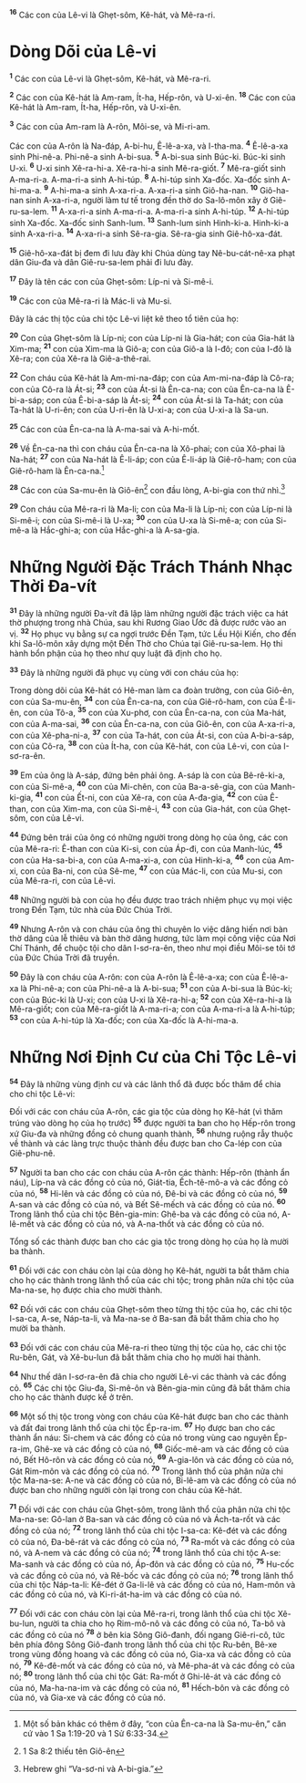 <sup><b>16</b></sup> Các con của Lê-vi là Ghẹt-sôm, Kê-hát, và Mê-ra-ri. 
# Dòng Dõi của Lê-vi
<sup><b>1</b></sup> Các con của Lê-vi là Ghẹt-sôm, Kê-hát, và Mê-ra-ri.

<sup><b>2</b></sup> Các con của Kê-hát là Am-ram, Ít-ha, Hếp-rôn, và U-xi-ên. <sup><b>18</b></sup> Các con của Kê-hát là Am-ram, Ít-ha, Hếp-rôn, và U-xi-ên.

<sup><b>3</b></sup> Các con của Am-ram là A-rôn, Môi-se, và Mi-ri-am.

Các con của A-rôn là Na-đáp, A-bi-hu, Ê-lê-a-xa, và I-tha-ma. <sup><b>4</b></sup> Ê-lê-a-xa sinh Phi-nê-a. Phi-nê-a sinh A-bi-sua. <sup><b>5</b></sup> A-bi-sua sinh Búc-ki. Búc-ki sinh U-xi. <sup><b>6</b></sup> U-xi sinh Xê-ra-hi-a. Xê-ra-hi-a sinh Mê-ra-giốt. <sup><b>7</b></sup> Mê-ra-giốt sinh A-ma-ri-a. A-ma-ri-a sinh A-hi-túp. <sup><b>8</b></sup> A-hi-túp sinh Xa-đốc. Xa-đốc sinh A-hi-ma-a. <sup><b>9</b></sup> A-hi-ma-a sinh A-xa-ri-a. A-xa-ri-a sinh Giô-ha-nan. <sup><b>10</b></sup> Giô-ha-nan sinh A-xa-ri-a, người làm tư tế trong đền thờ do Sa-lô-môn xây ở Giê-ru-sa-lem. <sup><b>11</b></sup> A-xa-ri-a sinh A-ma-ri-a. A-ma-ri-a sinh A-hi-túp. <sup><b>12</b></sup> A-hi-túp sinh Xa-đốc. Xa-đốc sinh Sanh-lum. <sup><b>13</b></sup> Sanh-lum sinh Hinh-ki-a. Hinh-ki-a sinh A-xa-ri-a. <sup><b>14</b></sup> A-xa-ri-a sinh Sê-ra-gia. Sê-ra-gia sinh Giê-hô-xa-đát.

<sup><b>15</b></sup> Giê-hô-xa-đát bị đem đi lưu đày khi Chúa dùng tay Nê-bu-cát-nê-xa phạt dân Giu-đa và dân Giê-ru-sa-lem phải đi lưu đày.

<sup><b>17</b></sup> Ðây là tên các con của Ghẹt-sôm: Líp-ni và Si-mê-i.

<sup><b>19</b></sup> Các con của Mê-ra-ri là Mác-li và Mu-si.

Ðây là các thị tộc của chi tộc Lê-vi liệt kê theo tổ tiên của họ:

<sup><b>20</b></sup> Con của Ghẹt-sôm là Líp-ni; con của Líp-ni là Gia-hát; con của Gia-hát là Xim-ma; <sup><b>21</b></sup> con của Xim-ma là Giô-a; con của Giô-a là I-đô; con của I-đô là Xê-ra; con của Xê-ra là Giê-a-thê-rai.

<sup><b>22</b></sup> Con cháu của Kê-hát là Am-mi-na-đáp; con của Am-mi-na-đáp là Cô-ra; con của Cô-ra là Át-si; <sup><b>23</b></sup> con của Át-si là Ên-ca-na; con của Ên-ca-na là Ê-bi-a-sáp; con của Ê-bi-a-sáp là Át-si; <sup><b>24</b></sup> con của Át-si là Ta-hát; con của Ta-hát là U-ri-ên; con của U-ri-ên là U-xi-a; con của U-xi-a là Sa-un.

<sup><b>25</b></sup> Các con của Ên-ca-na là A-ma-sai và A-hi-mốt.

<sup><b>26</b></sup> Về Ên-ca-na thì con cháu của Ên-ca-na là Xô-phai; con của Xô-phai là Na-hát; <sup><b>27</b></sup> con của Na-hát là Ê-li-áp; con của Ê-li-áp là Giê-rô-ham; con của Giê-rô-ham là Ên-ca-na.[^1-42dcdb48-3793-4a74-a7aa-c967823788d9]

<sup><b>28</b></sup> Các con của Sa-mu-ên là Giô-ên[^2-42dcdb48-3793-4a74-a7aa-c967823788d9] con đầu lòng, A-bi-gia con thứ nhì.[^3-42dcdb48-3793-4a74-a7aa-c967823788d9]

<sup><b>29</b></sup> Con cháu của Mê-ra-ri là Ma-li; con của Ma-li là Líp-ni; con của Líp-ni là Si-mê-i; con của Si-mê-i là U-xa; <sup><b>30</b></sup> con của U-xa là Si-mê-a; con của Si-mê-a là Hắc-ghi-a; con của Hắc-ghi-a là A-sa-gia.

# Những Người Ðặc Trách Thánh Nhạc Thời Ða-vít
<sup><b>31</b></sup> Ðây là những người Ða-vít đã lập làm những người đặc trách việc ca hát thờ phượng trong nhà Chúa, sau khi Rương Giao Ước đã được rước vào an vị. <sup><b>32</b></sup> Họ phục vụ bằng sự ca ngợi trước Ðền Tạm, tức Lều Hội Kiến, cho đến khi Sa-lô-môn xây dựng một Ðền Thờ cho Chúa tại Giê-ru-sa-lem. Họ thi hành bổn phận của họ theo như quy luật đã định cho họ.

<sup><b>33</b></sup> Ðây là những người đã phục vụ cùng với con cháu của họ:

Trong dòng dõi của Kê-hát có Hê-man làm ca đoàn trưởng, con của Giô-ên, con của Sa-mu-ên, <sup><b>34</b></sup> con của Ên-ca-na, con của Giê-rô-ham, con của Ê-li-ên, con của Tô-a, <sup><b>35</b></sup> con của Xu-phơ, con của Ên-ca-na, con của Ma-hát, con của A-ma-sai, <sup><b>36</b></sup> con của Ên-ca-na, con của Giô-ên, con của A-xa-ri-a, con của Xê-pha-ni-a, <sup><b>37</b></sup> con của Ta-hát, con của Át-si, con của A-bi-a-sáp, con của Cô-ra, <sup><b>38</b></sup> con của Ít-ha, con của Kê-hát, con của Lê-vi, con của I-sơ-ra-ên.

<sup><b>39</b></sup> Em của ông là A-sáp, đứng bên phải ông. A-sáp là con của Bê-rê-ki-a, con của Si-mê-a, <sup><b>40</b></sup> con của Mi-chên, con của Ba-a-sê-gia, con của Manh-ki-gia, <sup><b>41</b></sup> con của Ết-ni, con của Xê-ra, con của A-đa-gia, <sup><b>42</b></sup> con của Ê-than, con của Xim-ma, con của Si-mê-i, <sup><b>43</b></sup> con của Gia-hát, con của Ghẹt-sôm, con của Lê-vi.

<sup><b>44</b></sup> Ðứng bên trái của ông có những người trong dòng họ của ông, các con của Mê-ra-ri: Ê-than con của Ki-si, con của Áp-đi, con của Manh-lúc, <sup><b>45</b></sup> con của Ha-sa-bi-a, con của A-ma-xi-a, con của Hinh-ki-a, <sup><b>46</b></sup> con của Am-xi, con của Ba-ni, con của Sê-me, <sup><b>47</b></sup> con của Mác-li, con của Mu-si, con của Mê-ra-ri, con của Lê-vi.

<sup><b>48</b></sup> Những người bà con của họ đều được trao trách nhiệm phục vụ mọi việc trong Ðền Tạm, tức nhà của Ðức Chúa Trời.

<sup><b>49</b></sup> Nhưng A-rôn và con cháu của ông thì chuyên lo việc dâng hiến nơi bàn thờ dâng của lễ thiêu và bàn thờ dâng hương, tức làm mọi công việc của Nơi Chí Thánh, để chuộc tội cho dân I-sơ-ra-ên, theo như mọi điều Môi-se tôi tớ của Ðức Chúa Trời đã truyền.

<sup><b>50</b></sup> Ðây là con cháu của A-rôn: con của A-rôn là Ê-lê-a-xa; con của Ê-lê-a-xa là Phi-nê-a; con của Phi-nê-a là A-bi-sua; <sup><b>51</b></sup> con của A-bi-sua là Búc-ki; con của Búc-ki là U-xi; con của U-xi là Xê-ra-hi-a; <sup><b>52</b></sup> con của Xê-ra-hi-a là Mê-ra-giốt; con của Mê-ra-giốt là A-ma-ri-a; con của A-ma-ri-a là A-hi-túp; <sup><b>53</b></sup> con của A-hi-túp là Xa-đốc; con của Xa-đốc là A-hi-ma-a.

# Những Nơi Ðịnh Cư của Chi Tộc Lê-vi
<sup><b>54</b></sup> Ðây là những vùng định cư và các lãnh thổ đã được bốc thăm để chia cho chi tộc Lê-vi:

Ðối với các con cháu của A-rôn, các gia tộc của dòng họ Kê-hát (vì thăm trúng vào dòng họ của họ trước) <sup><b>55</b></sup> được người ta ban cho họ Hếp-rôn trong xứ Giu-đa và những đồng cỏ chung quanh thành, <sup><b>56</b></sup> nhưng ruộng rẫy thuộc về thành và các làng trực thuộc thành đều được ban cho Ca-lép con của Giê-phu-nê.

<sup><b>57</b></sup> Người ta ban cho các con cháu của A-rôn các thành: Hếp-rôn (thành ẩn náu), Líp-na và các đồng cỏ của nó, Giát-tia, Ếch-tê-mô-a và các đồng cỏ của nó, <sup><b>58</b></sup> Hi-lên và các đồng cỏ của nó, Ðê-bi và các đồng cỏ của nó, <sup><b>59</b></sup> A-san và các đồng cỏ của nó, và Bết Sê-mếch và các đồng cỏ của nó. <sup><b>60</b></sup> Trong lãnh thổ của chi tộc Bên-gia-min: Ghê-ba và các đồng cỏ của nó, A-lê-mết và các đồng cỏ của nó, và A-na-thốt và các đồng cỏ của nó.

Tổng số các thành được ban cho các gia tộc trong dòng họ của họ là mười ba thành.

<sup><b>61</b></sup> Ðối với các con cháu còn lại của dòng họ Kê-hát, người ta bắt thăm chia cho họ các thành trong lãnh thổ của các chi tộc; trong phân nửa chi tộc của Ma-na-se, họ được chia cho mười thành.

<sup><b>62</b></sup> Ðối với các con cháu của Ghẹt-sôm theo từng thị tộc của họ, các chi tộc I-sa-ca, A-se, Náp-ta-li, và Ma-na-se ở Ba-san đã bắt thăm chia cho họ mười ba thành.

<sup><b>63</b></sup> Ðối với các con cháu của Mê-ra-ri theo từng thị tộc của họ, các chi tộc Ru-bên, Gát, và Xê-bu-lun đã bắt thăm chia cho họ mười hai thành.

<sup><b>64</b></sup> Như thế dân I-sơ-ra-ên đã chia cho người Lê-vi các thành và các đồng cỏ. <sup><b>65</b></sup> Các chi tộc Giu-đa, Si-mê-ôn và Bên-gia-min cũng đã bắt thăm chia cho họ các thành được kể ở trên.

<sup><b>66</b></sup> Một số thị tộc trong vòng con cháu của Kê-hát được ban cho các thành và đất đai trong lãnh thổ của chi tộc Ép-ra-im. <sup><b>67</b></sup> Họ được ban cho các thành ẩn náu: Si-chem và các đồng cỏ của nó trong vùng cao nguyên Ép-ra-im, Ghê-xe và các đồng cỏ của nó, <sup><b>68</b></sup> Giốc-mê-am và các đồng cỏ của nó, Bết Hô-rôn và các đồng cỏ của nó, <sup><b>69</b></sup> A-gia-lôn và các đồng cỏ của nó, Gát Rim-môn và các đồng cỏ của nó. <sup><b>70</b></sup> Trong lãnh thổ của phân nửa chi tộc Ma-na-se: A-ne và các đồng cỏ của nó, Bi-lê-am và các đồng cỏ của nó được ban cho những người còn lại trong con cháu của Kê-hát.

<sup><b>71</b></sup> Ðối với các con cháu của Ghẹt-sôm, trong lãnh thổ của phân nửa chi tộc Ma-na-se: Gô-lan ở Ba-san và các đồng cỏ của nó và Ách-ta-rốt và các đồng cỏ của nó; <sup><b>72</b></sup> trong lãnh thổ của chi tộc I-sa-ca: Kê-đét và các đồng cỏ của nó, Ða-bê-rát và các đồng cỏ của nó, <sup><b>73</b></sup> Ra-mốt và các đồng cỏ của nó, và A-nem và các đồng cỏ của nó; <sup><b>74</b></sup> trong lãnh thổ của chi tộc A-se: Ma-sanh và các đồng cỏ của nó, Áp-đôn và các đồng cỏ của nó, <sup><b>75</b></sup> Hu-cốc và các đồng cỏ của nó, và Rê-bốc và các đồng cỏ của nó; <sup><b>76</b></sup> trong lãnh thổ của chi tộc Náp-ta-li: Kê-đét ở Ga-li-lê và các đồng cỏ của nó, Ham-môn và các đồng cỏ của nó, và Ki-ri-át-ha-im và các đồng cỏ của nó.

<sup><b>77</b></sup> Ðối với các con cháu còn lại của Mê-ra-ri, trong lãnh thổ của chi tộc Xê-bu-lun, người ta chia cho họ Rim-mô-nô và các đồng cỏ của nó, Ta-bô và các đồng cỏ của nó <sup><b>78</b></sup> ở bên kia Sông Giô-đanh, đối ngang Giê-ri-cô, tức bên phía đông Sông Giô-đanh trong lãnh thổ của chi tộc Ru-bên, Bê-xe trong vùng đồng hoang và các đồng cỏ của nó, Gia-xa và các đồng cỏ của nó, <sup><b>79</b></sup> Kê-đê-mốt và các đồng cỏ của nó, và Mê-pha-át và các đồng cỏ của nó; <sup><b>80</b></sup> trong lãnh thổ của chi tộc Gát: Ra-mốt ở Ghi-lê-át và các đồng cỏ của nó, Ma-ha-na-im và các đồng cỏ của nó, <sup><b>81</b></sup> Hếch-bôn và các đồng cỏ của nó, và Gia-xe và các đồng cỏ của nó.

[^1-42dcdb48-3793-4a74-a7aa-c967823788d9]: Một số bản khác có thêm ở đây, “con của Ên-ca-na là Sa-mu-ên,” căn cứ vào 1 Sa 1:19-20 và 1 Sử 6:33-34.
[^2-42dcdb48-3793-4a74-a7aa-c967823788d9]: 1 Sa 8:2 thiếu tên Giô-ên
[^3-42dcdb48-3793-4a74-a7aa-c967823788d9]: Hebrew ghi “Va-sơ-ni và A-bi-gia.”